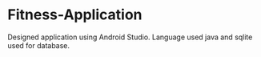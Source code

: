 # Fitness-Application
Designed application using Android Studio. Language used java and sqlite used for database.
